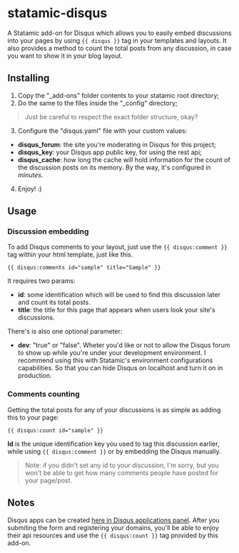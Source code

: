 statamic-disqus
===============

A Statamic add-on for Disqus which allows you to easily embed discussions into your pages by using `{{ disqus }}` tag in your templates and layouts. It also provides a method to count the total posts from any discussion, in case you want to show it in your blog layout.

## Installing
1. Copy the "_add-ons" folder contents to your statamic root directory;
2. Do the same to the files inside the "_config" directory;

  > Just be careful to respect the exact folder structure, okay?
3. Configure the "disqus.yaml" file with your custom values:
  * __disqus_forum__: the site you're moderating in Disqus for this project;
  * __disqus_key__: your Disqus app public key, for using the rest api;
  * __disqus_cache__: how long the cache will hold information for the count of the discussion posts on its memory. By the way, it's configured in _minutes_.
4. Enjoy! :)

## Usage
### Discussion embedding
To add Disqus comments to your layout, just use the `{{ disqus:comment }}` tag within your html template, just like this.

	{{ disqus:comments id="sample" title="Sample" }}

It requires two params:

* __id__: some identification which will be used to find this discussion later and count its total posts.
* __title__: the title for this page that appears when users look your site's discussions.

There's is also one optional parameter:
* __dev__: "true" or "false". Wheter you'd like or not to allow the Disqus forum to show up while you're under your development environment. I recommend using this with Statamic's environment configurations capabilities. So that you can hide Disqus on localhost and turn it on in production.

### Comments counting
Getting the total posts for any of your discussions is as simple as adding this to your page:

	{{ disqus:count id="sample" }}

__Id__ is the unique identification key you used to tag this discussion earlier, while using `{{ disqus:comment }}` or by embedding the Disqus manually.

> Note: if you didn't set any id to your discussion, I'm sorry, but you won't be able to get how many comments people have posted for your page/post.

## Notes
Disqus apps can be created [here in Disqus applications panel](https://disqus.com/api/applications/). After you submiting the form and registering your domains, you'll be able to enjoy their api resources and use the `{{ disqus:count }}` tag provided by this add-on.